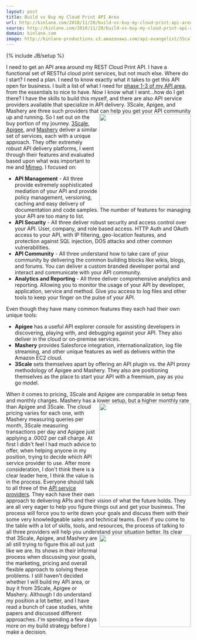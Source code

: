 ```yaml
---
layout: post
title: Build vs Buy my Cloud Print API Area
url: http://kinlane.com/2010/11/20/build-vs-buy-my-cloud-print-api-area/
source: http://kinlane.com/2010/11/20/build-vs-buy-my-cloud-print-api-area/
domain: kinlane.com
image: http://kinlane-productions.s3.amazonaws.com/api-evangelist/3Scale-Logo.jpg
---
```

{% include JB/setup %}<p><!DOCTYPE html PUBLIC "-//W3C//DTD XHTML 1.0 Transitional//EN"
    "http://www.w3.org/TR/xhtml1/DTD/xhtml1-transitional.dtd">
<html xmlns="http://www.w3.org/1999/xhtml">
  <head>
    <title></title>
  </head>
  <body>
    I need to get an API area around my REST Cloud Print API. I have a functional set of RESTful cloud print services, but not much else. Where do I start? I need a plan. I need to know exactly what
    it takes to get this API open for business. I built a list of what I need for <a href="http://www.kinlane.com/2010/11/api-ecosystem-strategy/" target="_blank">phase 1-3 of my API area</a>, from
    the essentials to nice to have. Now I know what I want...how do I get there? I have the skills to build this myself, and there are also API service providers available that specialize in API
    delivery. 3Scale, Apigee, and Mashery are three such providers that can help you get your API community up and running. <a href="http://www.3scale.net/" target="_blank"><img src=
    "http://kinlane-productions.s3.amazonaws.com/api-evangelist/3Scale-Logo.jpg" alt="" width="250" align="right" /></a> So I set out on the buy portion of my journey. <a href=
    "http://www.3scale.net/" target="_blank">3Scale</a>, <a href="http://www.apigee.com" target="_blank">Apigee</a>, and <a href="http://www.mashery.com" target="_blank">Mashery</a> deliver a similar
    set of services, each with a unique approach. They offer extremely robust API delivery platforms, I went through their features and evaluated based upon what was important to me and <a href=
    "http://www.mimeo.com" target="_blank">Mimeo</a>. I focused on:
    <ul class="mainlist">
      <li>
        <strong>API Management</strong> - All three provide extremely sophisticated mediation of your API and provide policy management, versioning, caching and easy delivery of documentation and
        code samples. The number of features for managing your API are too many to list.
      </li>
      <li>
        <strong>API Security</strong> - All three deliver robust security and access control over your API. User, company, and role based access. HTTP Auth and OAuth access to your API, with IP
        filtering, geo-location features, and protection against SQL injection, DOS attacks and other common vulnerabilities.
      </li>
      <li>
        <strong>API Community</strong> - All three understand how to take care of your community by delivering the common building blocks like wikis, blogs, and forums. You can deliver a custom
        branded developer portal and interact and communicate with your API community.
      </li>
      <li>
        <strong>Analytics and Reporting</strong> - All three deliver comprehensive analytics and reporting. Allowing you to monitor the usage of your API by developer, application, service and
        method. Give you access to log files and other tools to keep your finger on the pulse of your API.
      </li>
    </ul>Even though they have many common features they each had their own unique tools:
    <ul class="mainlist">
      <li>
        <strong>Apigee</strong> has a useful API explorer console for assisting developers in discovering, playing with, and debugging against your API. They also deliver in the cloud or on-premise
        services.
      </li>
      <li>
        <strong>Mashery</strong> provides Salesforce integration, internationalization, log file streaming, and other unique features as well as delivers within the Amazon EC2 cloud.
      </li>
      <li>
        <strong>3Scale</strong> sets themselves apart by offering an API plugin vs. the API proxy methodology of Apigee and Mashery. They also are positioning themselves as the place to start your
        API with a freemium, pay as you go model.
      </li>
    </ul>When it comes to pricing, 3Scale and Apigee are comparable in setup fees and monthly charges. Mashery has a lower setup, but a higher monthly rate than Apigee and 3Scale. <a href=
    "http://www.apigee.com" target="_blank"><img src="http://kinlane-productions.s3.amazonaws.com/api-evangelist/apigee-logo.jpg" alt="" width="250" align="right" /></a> The cloud pricing varies for
    each one, with Mashery measuring queries per month, 3Scale measuring transactions per day and Apigee just applying a .0002 per call charge. At first I didn't feel I had much advice to offer, when
    helping anyone in my position, trying to decide which API service provider to use. After more consideration, I don't think there is a clear leader here, I think the value is in the process.
    Everyone should talk to all three of the <a href="http://blog.apievangelist.com/category/services/" target="_blank">API service providers</a>. They each have their own approach to delivering APIs
    and their vision of what the future holds. They are all very eager to help you figure things out and get your business. The process will force you to write down your goals and discuss them with
    their some very knowledgeable sales and technical teams. Even if you come to the table with a lot of skills, tools, and resources, the process of talking to all three providers will help you
    understand your situation better. <a href="http://www.mashery.com" target="_blank"><img src="http://kinlane-productions.s3.amazonaws.com/api-evangelist/Mashery-Logo.gif" alt="" width="250" align=
    "right" /></a> Its clear that 3Scale, Apigee, and Mashery are all still trying to figure this all out just like we are. Its shows in their informal process when discussing your goals, the
    marketing, pricing and overall flexible approach to solving these problems. I still haven't decided whether I will build my API area, or buy it from 3Scale, Apigee or Mashery. Although I do
    understand my position a lot better, and I have read a bunch of case studies, white papers and discussed different approaches. I'm spending a few days more on my build strategy before I make a
    decision.
  </body>
</html></p>
